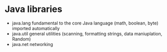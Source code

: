 # Java libraries

* java.lang
fundamental to the core Java language (math, boolean, byte)
imported automatically
* java.util
general utilities (scanning, formatting strings, data maniuplation, Random)
* java.net
networking

